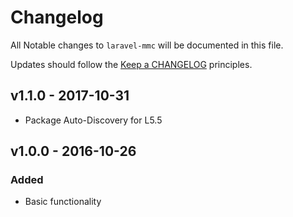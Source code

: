# Changelog

All Notable changes to `laravel-mmc` will be documented in this file.

Updates should follow the [Keep a CHANGELOG](http://keepachangelog.com/) principles.

## v1.1.0 - 2017-10-31

 - Package Auto-Discovery for L5.5

## v1.0.0 - 2016-10-26

### Added

- Basic functionality
